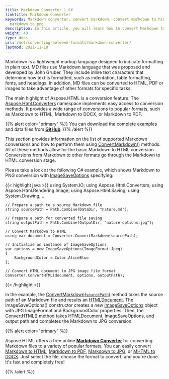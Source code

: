 ```yaml
---
title: Markdown Converter | C#
linktitle: Markdown Converter
keywords: Markdown converter, convert markdown, convert markdown to html, convert
  markdown to png.
description: In this article, you will learn how to convert Markdown to other formats using the Aspose.HTML API.
weight: 40
type: docs
url: /net/converting-between-formats/markdown-converter/
lastmod: 2021-11-10
---
```


Markdown is a lightweight markup language designed to indicate formatting in plain text. MD files use Markdown language that was proposed and developed by John Gruber. They include inline text characters that determine how text is formatted, such as indentation, table formatting, fonts, and headings. In addition, MD files can be converted to HTML, PDF or images to take advantage of other formats for specific tasks. 

The main highlight of Aspose.HTML is a conversion feature. The [Aspose.Html.Converters](https://apireference.aspose.com/html/net/aspose.html.converters) namespace implements easy access to conversion methods. It provides a wide range of conversions to popular formats, such as Markdown to HTML, Markdown to DOCX, or Markdown to PDF. 

{{% alert color="primary" %}}
You can download the complete examples and data files from [**GitHub**](https://github.com/aspose-html/Aspose.HTML-Documentation/tree/main/content/tests-net).
{{% /alert %}} 

This section provides information on the list of supported Markdown conversions and how to perform them using [ConvertMarkdown()](https://apireference.aspose.com/html/net/aspose.html.converters/converter/methods/convertmarkdown/index) methods. All of these methods allow for the basic Markdown to HTML conversion. Conversions from Markdown to other formats go through the Markdown to HTML conversion stage.

Please take a look at the following C# example, which shows Markdown to PNG conversion with [ImageSaveOptions](https://apireference.aspose.com/html/net/aspose.html.saving/imagesaveoptions) specifying:

{{< highlight java >}}
using System.IO;
using Aspose.Html.Converters;
using Aspose.Html.Rendering.Image;
using Aspose.Html.Saving;
using System.Drawing;
...  

    // Prepare a path to a source Markdown file
    string sourcePath = Path.Combine(DataDir, "nature.md");            
    
    // Prepare a path for converted file saving 
    string outputPath = Path.Combine(OutputDir, "nature-options.jpg");
    
    // Convert Markdown to HTML
    using var document = Converter.ConvertMarkdown(sourcePath);
    
    // Initialize an instance of ImageSaveOptions 
    var options = new ImageSaveOptions(ImageFormat.Jpeg)
    {
        BackgroundColor = Color.AliceBlue
    };
    
    // Convert HTML document to JPG image file format
    Converter.ConvertHTML(document, options, outputPath);

{{< /highlight >}} 

In the example, the [ConvertMarkdown(`sourcePath`)](https://apireference.aspose.com/html/net/aspose.html.dom.svg/svgdocument/constructors/10) method takes the source path of an Markdown file and results an [HTMLDocument](https://apireference.aspose.com/html/net/aspose.html/htmldocument). The ImageSaveOptions() constructor creates a new [ImageSaveOptions](https://apireference.aspose.com/html/net/aspose.html.saving/imagesaveoptions) object with JPG ImageFormat and BackgroundColor properties. Then, the [ConvertHTML()](https://apireference.aspose.com/html/net/aspose.html.converters.converter/converthtml/methods/3) method takes HTMLDocument, ImageSaveOptions, and output path and completes the Markdown to JPG conversion.

{{% alert color="primary" %}} 

Aspose.HTML offers a free online [**Markdown Converter**](https://products.aspose.app/html/en/conversion/md) for converting Markdown files to a variety of popular formats.  You can easily convert  [Markdown to HTML](https://products.aspose.app/html/en/conversion/md-to-html), [Markdown to PDF](https://products.aspose.app/html/en/conversion/md-to-pdf), [Markdown to JPG](https://products.aspose.app/html/en/conversion/md-to-jpg), or [MHTML to DOCX](https://products.aspose.app/html/en/conversion/md-to-docx). Just select the file, choose the format to convert, and you're done. It's fast and completely free!

{{% /alert %}} 





